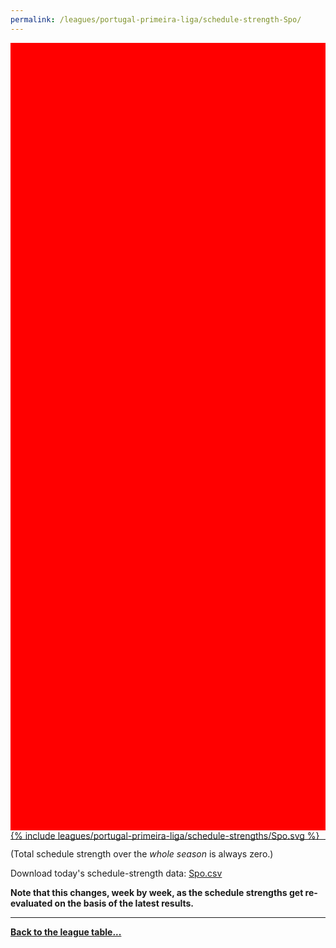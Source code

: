 ```yaml
---
permalink: /leagues/portugal-primeira-liga/schedule-strength-Spo/
---
```


<style>
.svg-wrap {
    background-color:red;
    height:0;
    padding-top:250%; /* 350px/550px */
    position: relative;
}

svg {
    background-color: white;
    height: 100%;
    display:block;
    width: 100%;
    position: absolute;
    top:0;
    left:0;
}
</style>


<div class="svg-wrap">
{% include leagues/portugal-primeira-liga/schedule-strengths/Spo.svg %}
</div>

-----

(Total schedule strength over the *whole season* is always zero.)


Download today's schedule-strength data: [Spo.csv](/assets/leagues/portugal-primeira-liga/2022/schedule-strengths/Spo.csv)

**Note that this changes, week by week, as the schedule strengths get re-evaluated on the
basis of the latest results.**

-----

[**Back to the league table...**](/leagues/portugal-primeira-liga)


